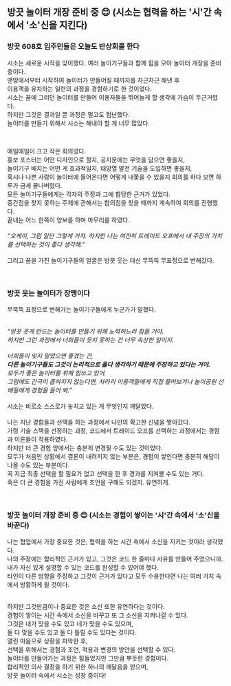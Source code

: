 ## 방끗 놀이터 개장 준비 중 😊 (시소는 협력을 하는 '시'간 속에서 '소'신을 지킨다)

### 방끗 608호 입주민들은 오늘도 반상회를 한다 
시소는 새로운 시작을 맞이했다. 여러 놀이기구들과 함께 힘을 모아 놀이터 개장을 준비 중이다. <br>
맨땅에서부터 시작하여 놀이터가 만들어질 때까지를 차근차근 해낸 후 <br>
이용객을 유치하는 일련의 과정을 경험하기로 한 것이었다. <br>
시소는 꿈에 그리던 놀이터를 만들어 이용자들을 뛰어놀게 할 생각에 가슴이 두근거렸다. <br>
하지만 그것은 결과일 뿐 과정은 멀고도 험난했다. <br>
놀이터를 만들기 위해서 시소는 해내야 할 게 너무 많았다. <br>

<br>

매일매일이 크고 작은 회의였다. <br>
홍보 포스터는 어떤 디자인으로 할지, 공지문에는 무엇을 담으면 좋을지, <br>
놀이기구 배치는 어떤 게 효과적일지, 태양열 발전 기술을 도입하면 좋을지, <br>
혹시나 나쁜 사람이 놀이터에 들어온다면 어떻게 내쫓을 수 있을지 회의를 하다 보면 하루가 금세 끝나버렸다. <br>
모든 놀이기구들에게는 각자의 주장과 그에 합당한 근거가 있었다. <br>
중간점을 찾지 못하는 주제에 관해서는 합의점을 찾을 때까지 계속하여 회의를 진행했다. <br>
끝내는 어느 한쪽이 양보를 하며 마무리를 하였다. <br>
<br>
*“오케이, 그럼 일단 그렇게 가자. 하지만 나는 여전히 트레이드 오프에서 내 주장의 가치를 선택하는 것이 좋다 생각해.”* <br>
<br>
그리고 꿈을 가진 놀이기구들의 얼굴은 방끗 웃는 대신 무뚝뚝 무표정으로 변해갔다.

<br>

###	방끗 웃는 놀이터가 장땡이다
무뚝뚝 표정으로 변해가는 놀이기구들에게 누군가가 말했다. <br>
<br>

*“방끗 웃게 만드는 놀이터를 만들기 위해 노력하느라 힘들 거야. <br>
하지만 그런 과정에서 너희들이 웃지 못하는 건 너무 속상한 일이지. <br>
<br>
너희들이 잊지 말았으면 좋겠는 건, <br>
**다른 놀이기구들도 그것이 논리적으로 옳다 생각하기 때문에 주장하고 있다는 거야.** <br>
모두가 좋은 놀이터를 위해 힘쓰고 있어. <br>
그럼에도 간극이 좁혀지지 않는다면, 차라리 이용객들에게 직접 물어보거나 놀이공원 선배들에게 경험을 들어 봐.”*<br>
<br>
 시소는 비로소 스스로가 놓치고 있는 게 무엇인지 깨달았다. <br>
 <br>
 나는 지난 경험들과 선택을 하는 과정에서 나만의 확고한 신념을 쌓아갔다. <br>
 가령 기술 스택을 선정하는 과정, 코드에서 트레이드 오프를 선택하는 과정에서는 경험과 이론들이 작용하였다.<br>
 하지만 더 큰 경험 앞에서는 충분히 변경될 수도 있는 것이었다. <br>
 모두가 처음인 상황에서 결론이 내려지지 않는 부분은, 경험이 쌓인다면 충분히 해답이 나올 수도 있는 부분이다.<br>
 꼭 지금 최종 선택을 할 필요가 없고 선택을 한 후 경과를 지켜볼 수도 있는 거다. <br>
 혹은 더 큰 경험을 가진 사람에게 조언을 구해도 되겠지. 유연하게.<br>
 
 <br>

### 방끗 놀이터 개장 준비 중 😊 (시소는 경험이 쌓이는 '시'간 속에서 '소'신을 바꾼다) 
나는 협업에서 가장 중요한 것은, 협력을 하는 시간 속에서 소신을 지키는 것이라 생각했다. <br>
나의 주장에는 합리적인 근거가 있고, 그것은 코드 한 줄마다 사유를 만들어 주었으니까. <br>
내가 자신 있게 설명할 수 있는 코드를 완성할 수 있어야 했다. <br>
타인이 다른 방향을 주장하고 그것이 근거가 있다고 모두 수용한다면 나는 여러 가치 속에서 방황하게 될 것이다.<br>
<br>

하지만 그것만큼이나 중요한 것은 소신 또한 유연하다는 것이다.<br>
경험이 쌓이는 시간 속에서 소신을 바꾸고 또 그 소신을 지켜나갈 수 있다. <br>
그것은 내가 맞을 수도 있고 네가 맞을 수도 있으며, <br>
둘 다 맞을 수도 있고 둘 다 틀릴 수도 있다는 것이다. <br>
열린 마음으로 상황을 파악한 후, <br>
선택을 위해서는 경험과 조언, 적용과 변경의 방안을 선택할 수 있다.<br>
놀이터를 만들어가는 과정은 힘들었지만 그만큼 뿌듯한 경험이다. <br>
합리적인 의사 결정을 하기 위한 하나의 깨달음을 얻으며, <br>
방끗 놀이터 속에서 시소는 성장 중이다! 
